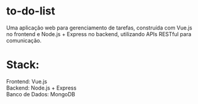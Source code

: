 # to-do-list
 Uma aplicação web para gerenciamento de tarefas, construída com Vue.js no frontend e Node.js + Express no backend, utilizando APIs RESTful para comunicação.

# Stack:  
  Frontend: Vue.js  
  Backend: Node.js + Express  
  Banco de Dados: MongoDB

